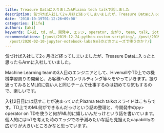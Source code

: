 ```yaml
---
title: Treasure Dataに入りました&Plazma tech talkで話しました
description: 気づけば入社して2ヶ月ほど経ってしまいましたが、Treasure Dataに入ったと思ったらArmに入社していました。
date: '2018-10-19T01:12:26+09:00'
categories: [life]
authors: [aki]
keywords: [入社, td, ml, 開発中, エッジ, operator, 広がり, team, talk, iot]
recommendations: [/post/2019-12-24-python-custom-scripting/, /post/2019-12-04-r-and-td/,
  /post/2020-02-10-jupyter-notebook-labsをmlのどのフェーズで使うのか？/]
---
```


気づけば入社して2ヶ月ほど経ってしまいましたが、Treasure Dataに入ったと思ったらArmに入社していました。

Machine Learning teamの3人目のエンジニアとして、HivemallやTD上での機械学習周りの開発と、お客様へのコンサルティング等々をやっていきます。振り返ってみるとML的に強い人と同じチームで仕事するのは初めてな気もするので、楽しいです。

入社2日目には話すことが決まっていたPlazma tech talkのスライドはこちらです。TD上でのML何ができるんだっけという話の整理と、今開発中のpy> operator on TDを使うと何がML的に嬉しいんだっけという話を書いています。個人的にはIoTを考えた時のエッジでの予測みたいな話も見据えたcapabilityの広がりが大きいところかなと思っています。